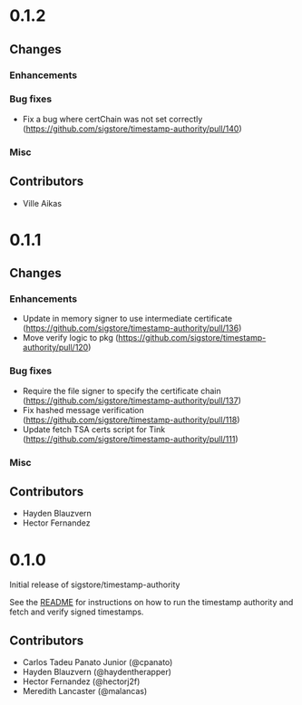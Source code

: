 # 0.1.2

## Changes

### Enhancements

### Bug fixes

* Fix a bug where certChain was not set correctly (https://github.com/sigstore/timestamp-authority/pull/140)

### Misc

## Contributors

* Ville Aikas

# 0.1.1

## Changes

### Enhancements

* Update in memory signer to use intermediate certificate (https://github.com/sigstore/timestamp-authority/pull/136)
* Move verify logic to pkg (https://github.com/sigstore/timestamp-authority/pull/120)

### Bug fixes

* Require the file signer to specify the certificate chain (https://github.com/sigstore/timestamp-authority/pull/137)
* Fix hashed message verification (https://github.com/sigstore/timestamp-authority/pull/118)
* Update fetch TSA certs script for Tink (https://github.com/sigstore/timestamp-authority/pull/111)

### Misc

## Contributors

* Hayden Blauzvern
* Hector Fernandez

# 0.1.0

Initial release of sigstore/timestamp-authority

See the [README](README.md) for instructions on how to run the timestamp authority
and fetch and verify signed timestamps.

## Contributors

* Carlos Tadeu Panato Junior (@cpanato)
* Hayden Blauzvern (@haydentherapper)
* Hector Fernandez (@hectorj2f)
* Meredith Lancaster (@malancas)
